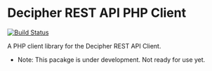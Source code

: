 # Decipher REST API PHP Client

[![Build Status](https://travis-ci.org/tysweezy/decipher-api-php-client.svg?branch=dev)](https://travis-ci.org/tysweezy/decipher-api-php-client)

A PHP client library for the Decipher REST API Client.

* Note: This pacakge is under development. Not ready for use yet.